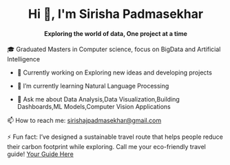 <h1 align="center">Hi 👋, I'm Sirisha Padmasekhar</h1>
<h4 align="center"> Exploring the world of data, One project at a time </h4>

🎓 Graduated Masters in Computer science, focus on BigData and Artificial Intelligence
- 🔭 Currently working on Exploring new ideas and developing projects
  
- 🌱 I’m currently learning Natural Language Processing

- 💬 Ask me about Data Analysis,Data Visualization,Building Dashboards,ML Models,Computer Vision Applications

📫 How to reach me: sirishajpadmasekhar@gmail.com

⚡ Fun fact: I’ve designed a sustainable travel route that helps people reduce their carbon footprint while exploring. Call me your eco-friendly travel guide! [Your Guide Here](https://github.com/TheDataDesk/GoCarbonNeutral)


